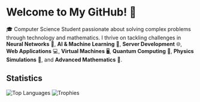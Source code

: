 # Welcome to My GitHub! 👋

🎓 Computer Science Student passionate about solving complex problems through technology and mathematics. I thrive on tackling challenges in **Neural Networks** 🤖, **AI & Machine Learning** 🧠, **Server Development** 🌐, **Web Applications** 💻, **Virtual Machines** 🖥️, **Quantum Computing** 🔮, **Physics Simulations** 🌌, and **Advanced Mathematics** 📐.


## Statistics 
![Top Languages](https://github-readme-stats.vercel.app/api/top-langs/?username=JakubSchwenkbeck&hide=html,css,scss&layout=compact&theme=radical&langs_count=6)        ![Trophies](https://github-profile-trophy.vercel.app/?username=JakubSchwenkbeck&theme=radical&row=1&column=4&title=Commit,MultiLanguage,Repositories,Stars)

